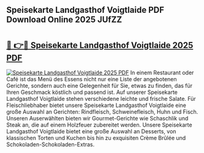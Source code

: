 ## Speisekarte Landgasthof Voigtlaide PDF Download Online 2025 JUfZZ

# <h2><a href="http://gc7wdv.nevu.top/?p=Speisekarte+Landgasthof+Voigtlaide">🔗 👉🔴 Speisekarte Landgasthof Voigtlaide 2025 PDF</a></h2>

[![Speisekarte Landgasthof Voigtlaide 2025 PDF](https://i.imgur.com/dBaPXMq.png)](http://gc7wdv.nevu.top/?p=Speisekarte+Landgasthof+Voigtlaide)
In einem Restaurant oder Café ist das Menü des Essens nicht nur eine Liste der angebotenen Gerichte, sondern auch eine Gelegenheit für Sie, etwas zu finden, das für Ihren Geschmack köstlich und passend ist. Auf unserer Speisekarte Landgasthof Voigtlaide stehen verschiedene leichte und frische Salate. Für Fleischliebhaber bietet unsere Speisekarte Landgasthof Voigtlaide eine große Auswahl an Gerichten: Rindfleisch, Schweinefleisch, Huhn und Fisch. Unseren Auserwählten bieten wir Gourmet-Gerichte wie Schaschlik und Steak an, die auf einem Holzfeuer zubereitet werden. Unsere Speisekarte Landgasthof Voigtlaide bietet eine große Auswahl an Desserts, von klassischen Torten und Kuchen bis hin zu exquisiten Crème Brûlée und Schokoladen-Schokoladen-Extras.
